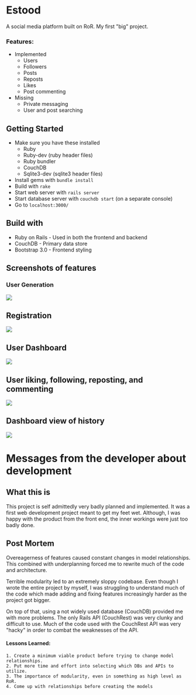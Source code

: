 # Estood
A social media platform built on RoR. My first "big" project.

### Features:
- Implemented
    - Users
    - Followers
    - Posts
    - Reposts
    - Likes
    - Post commenting
- Missing
    - Private messaging
    - User and post searching

## Getting Started
  - Make sure you have these installed
    - Ruby
    - Ruby-dev (ruby header files)
    - Ruby bundler
    - CouchDB
    - Sqlite3-dev (sqlite3 header files)
  - Install gems with `bundle install`
  - Build with `rake`
  - Start web server with `rails server`
  - Start database server with `couchdb start` (on a separate console)
  - Go to `localhost:3000/`

## Build with
  - Ruby on Rails - Used in both the frontend and backend
  - CouchDB - Primary data store
  - Bootstrap 3.0 - Frontend styling

## Screenshots of features
### User Generation
![](https://i.imgur.com/kBfly7q.png)

## Registration
![](https://i.imgur.com/qUVFRKj.png)

## User Dashboard
![](https://i.imgur.com/7WCQb51.png)

## User liking, following, reposting, and commenting
![](https://i.imgur.com/KuUbV2J.png)

## Dashboard view of history
![](https://i.imgur.com/GmydFaH.png)

# Messages from the developer about development
## What this is
This project is self admittedly very badly planned and implemented. It was
a first web development project meant to get my feet wet. Although, I was
happy with the product from the front end, the inner workings were just too badly
done.

## Post Mortem
Overeagerness of features caused constant changes in model relationships. This
combined with underplanning forced me to rewrite much of the code and architecture.


Terrible modularity led to an extremely sloppy codebase. Even though I wrote the
entire project by myself, I was struggling to understand much of the code which made
adding and fixing features increasingly harder as the project got bigger.


On top of that, using a not widely used database (CouchDB) provided me with more problems.
The only Rails API (CouchRest) was very clunky and difficult to use. Much of the code
used with the CouchRest API was very "hacky" in order to combat the weaknesses of
the API.

#### Lessons Learned: 
    1. Create a minimum viable product before trying to change model relationships.
    2. Put more time and effort into selecting which DBs and APIs to utilize.
    3. The importance of modularity, even in something as high level as RoR.
    4. Come up with relationships before creating the models
